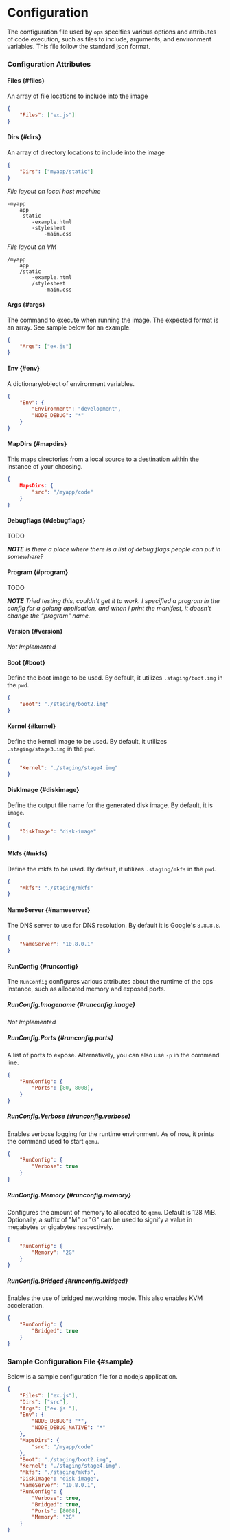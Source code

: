 Configuration
=============
The configuration file used by `ops` specifies various options and attributes
of code execution, such as files to include, arguments, and environment
variables. This file follow the standard json format.

### Configuration Attributes

#### Files {#files}
An array of file locations to include into the image

```json
{
    "Files": ["ex.js"]
}
```

#### Dirs {#dirs}
An array of directory locations to include into the image

```json
{
    "Dirs": ["myapp/static"]
}
```

_File layout on local host machine_
```
-myapp
    app
    -static
        -example.html
        -stylesheet 
            -main.css
```

_File  layout on VM_
```
/myapp
    app
    /static
        -example.html
        /stylesheet
            -main.css
```

#### Args {#args}
The command to execute when running the image. The expected format is an
array. See sample below for an example.

```json
{
    "Args": ["ex.js"]
}
```

#### Env {#env}
A dictionary/object of environment variables.

```json
{
    "Env": {
        "Environment": "development",
        "NODE_DEBUG": "*"
    }
}
```

#### MapDirs {#mapdirs}
This maps directories from a local source to a destination within the instance of your choosing.

```json
{
    MapsDirs: {
        "src": "/myapp/code"
    }
}
```

#### Debugflags {#debugflags}
TODO

_**NOTE** is there a place where there is a list of debug flags people can put
in somewhere?_

#### Program {#program}
TODO

_**NOTE** Tried testing this, couldn't get it to work. I specified a program
in the config for a golang application, and when i print the manifest, it
doesn't change the "program" name._

#### Version {#version}
_Not Implemented_

#### Boot {#boot}
Define the boot image to be used. By default, it utilizes `.staging/boot.img`
in the `pwd`.

```json
{
    "Boot": "./staging/boot2.img"
}
```

#### Kernel {#kernel}
Define the kernel image to be used. By default, it utilizes
`.staging/stage3.img` in the `pwd`.

```json
{
    "Kernel": "./staging/stage4.img"
}
```

#### DiskImage {#diskimage}
Define the output file name for the generated disk image. By default, it is
`image`.

```json
{
    "DiskImage": "disk-image"
}
```

#### Mkfs {#mkfs}
Define the mkfs to be used. By default, it utilizes `.staging/mkfs` in the
`pwd`.

```json
{
    "Mkfs": "./staging/mkfs"
}
```

#### NameServer {#nameserver}
The DNS server to use for DNS resolution. By default it is Google's `8.8.8.8`.

```json
{
    "NameServer": "10.8.0.1"
}
```

#### RunConfig {#runconfig}
The `RunConfig` configures various attributes about the runtime of the ops
instance, such as allocated memory and exposed ports.

##### RunConfig.Imagename {#runconfig.image}
_Not Implemented_

##### RunConfig.Ports {#runconfig.ports}
A list of ports to expose. Alternatively, you can also use `-p` in the command
line.

```json
{
    "RunConfig": {
        "Ports": [80, 8008],
    }
}
```

##### RunConfig.Verbose {#runconfig.verbose}
Enables verbose logging for the runtime environment. As of now, it prints the
command used to start `qemu`.

```json
{
    "RunConfig": {
        "Verbose": true
    }
}
```

##### RunConfig.Memory {#runconfig.memory}
Configures the amount of memory to allocated to `qemu`. Default is 128 MiB.
Optionally, a suffix of "M" or "G" can be used to signify a value in megabytes
or gigabytes respectively.

```json
{
    "RunConfig": {
        "Memory": "2G"
    }
}
```

##### RunConfig.Bridged {#runconfig.bridged}
Enables the use of bridged networking mode. This also enables KVM
acceleration.

```json
{
    "RunConfig": {
        "Bridged": true
    }
}
```

### Sample Configuration File {#sample}
Below is a sample configuration file for a nodejs application.

```json
{
	"Files": ["ex.js"],
	"Dirs": ["src"],
	"Args": ["ex.js "],
	"Env": {
		"NODE_DEBUG": "*",
		"NODE_DEBUG_NATIVE": "*"
	},
	"MapsDirs": {
		"src": "/myapp/code"
	},
	"Boot": "./staging/boot2.img",
	"Kernel": "./staging/stage4.img",
	"Mkfs": "./staging/mkfs",
	"DiskImage": "disk-image",
	"NameServer": "10.8.0.1",
	"RunConfig": {
		"Verbose": true,
		"Bridged": true,
		"Ports": [8008],
		"Memory": "2G"
	}
}
```
